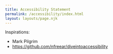 ```yaml
---
title: Accessibility Statement
permalink: /accessibility/index.html
layout: layouts/page.njk
---
```

Inspirations: 
- Mark Pilgrim
- https://github.com/nfreear/diveintoaccessibility